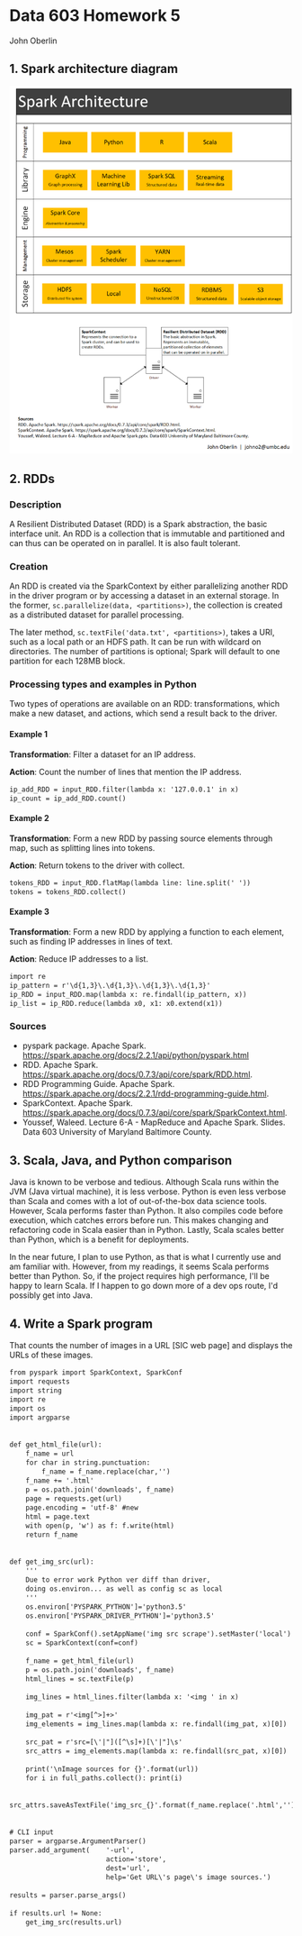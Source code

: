 # Data 603 Homework 5
John Oberlin

## 1. Spark architecture diagram
![spark_arch](spark_arch.png)

## 2. RDDs
### Description
A Resilient Distributed Dataset (RDD) is a Spark abstraction,
the basic interface unit.
An RDD is a collection that is immutable and partitioned
and can thus can be operated on in parallel.
It is also fault tolerant.

### Creation
An RDD is created via the SparkContext
by either parallelizing another RDD in the driver program
or by accessing a dataset in an external storage.
In the former, ```sc.parallelize(data, <partitions>)```,
the collection is created as a distributed dataset for parallel processing.

The later method, ```sc.textFile('data.txt', <partitions>)```, takes a URI,
such as a local path or an HDFS path.
It can be run with wildcard on directories.
The number of partitions is optional;
Spark will default to one partition for each 128MB block.

### Processing types and examples in Python
Two types of operations are available on an RDD: transformations,
which make a new dataset, and actions, which send a result back to the driver.

#### Example 1
**Transformation**: Filter a dataset for an IP address.

**Action**: Count the number of lines that mention the IP address.

```
ip_add_RDD = input_RDD.filter(lambda x: '127.0.0.1' in x)
ip_count = ip_add_RDD.count()
```

#### Example 2
**Transformation**: Form a new RDD by passing source elements through map,
such as splitting lines into tokens.

**Action**: Return tokens to the driver with collect.

```
tokens_RDD = input_RDD.flatMap(lambda line: line.split(' '))
tokens = tokens_RDD.collect()
```

#### Example 3
**Transformation**: Form a new RDD by applying a function to each element,
such as finding IP addresses in lines of text.

**Action**: Reduce IP addresses to a list.

```
import re
ip_pattern = r'\d{1,3}\.\d{1,3}\.\d{1,3}\.\d{1,3}'
ip_RDD = input_RDD.map(lambda x: re.findall(ip_pattern, x))
ip_list = ip_RDD.reduce(lambda x0, x1: x0.extend(x1))
```

<!-- map, filter, and persist -->

### Sources
- pyspark package. Apache Spark. https://spark.apache.org/docs/2.2.1/api/python/pyspark.html
- RDD. Apache Spark. https://spark.apache.org/docs/0.7.3/api/core/spark/RDD.html.
- RDD Programming Guide. Apache Spark. https://spark.apache.org/docs/2.2.1/rdd-programming-guide.html.
- SparkContext. Apache Spark. https://spark.apache.org/docs/0.7.3/api/core/spark/SparkContext.html.
- Youssef, Waleed. Lecture 6-A - MapReduce and Apache Spark. Slides. Data 603 University of Maryland Baltimore County.

## 3. Scala, Java, and Python comparison
Java is known to be verbose and tedious. Although Scala runs within
the JVM (Java virtual machine), it is less verbose.
Python is even less verbose than Scala and
comes with a lot of out-of-the-box data science tools. However,
Scala performs faster than Python. It also compiles code before execution,
which catches errors before run. This makes changing and refactoring code
in Scala easier than in Python.
Lastly, Scala scales better than Python, which is a benefit
for deployments.

In the near future, I plan to use Python, as that is what I currently use
and am familiar with. However, from my readings, it seems Scala performs
better than Python. So, if the project requires high performance,
I'll be happy to learn Scala. If I happen to go down more of a dev ops route,
I'd possibly get into Java.

## 4. Write a Spark program
That counts the number of images in a URL [SIC web page]
and displays the URLs of these images.

<!-- REMEMBER Add screenshots of execution and results-->

```
from pyspark import SparkContext, SparkConf
import requests
import string
import re
import os
import argparse


def get_html_file(url):
    f_name = url
    for char in string.punctuation:
        f_name = f_name.replace(char,'')
    f_name += '.html'
    p = os.path.join('downloads', f_name)
    page = requests.get(url)
    page.encoding = 'utf-8' #new
    html = page.text
    with open(p, 'w') as f: f.write(html)
    return f_name


def get_img_src(url):
    '''
    Due to error work Python ver diff than driver,
    doing os.environ... as well as config sc as local
    '''
    os.environ['PYSPARK_PYTHON']='python3.5'
    os.environ['PYSPARK_DRIVER_PYTHON']='python3.5'

    conf = SparkConf().setAppName('img src scrape').setMaster('local')
    sc = SparkContext(conf=conf)

    f_name = get_html_file(url)
    p = os.path.join('downloads', f_name)
    html_lines = sc.textFile(p)

    img_lines = html_lines.filter(lambda x: '<img ' in x)

    img_pat = r'<img[^>]+>'
    img_elements = img_lines.map(lambda x: re.findall(img_pat, x)[0])

    src_pat = r'src=[\'|"]([^\s]+)[\'|"]\s'
    src_attrs = img_elements.map(lambda x: re.findall(src_pat, x)[0])

    print('\nImage sources for {}'.format(url))
    for i in full_paths.collect(): print(i)

    src_attrs.saveAsTextFile('img_src_{}'.format(f_name.replace('.html',''))))


# CLI input
parser = argparse.ArgumentParser()
parser.add_argument(    '-url',
                        action='store',
                        dest='url',
                        help='Get URL\'s page\'s image sources.')

results = parser.parse_args()

if results.url != None:
    get_img_src(results.url)
```
